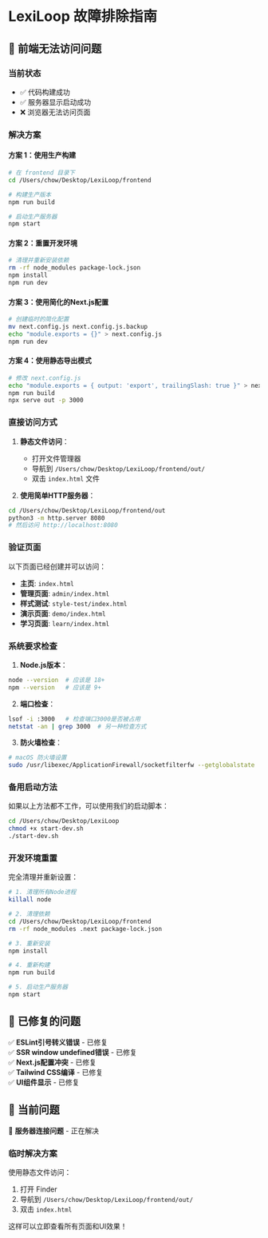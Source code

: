 # LexiLoop 故障排除指南

## 🔧 前端无法访问问题

### 当前状态
- ✅ 代码构建成功
- ✅ 服务器显示启动成功
- ❌ 浏览器无法访问页面

### 解决方案

#### 方案 1：使用生产构建
```bash
# 在 frontend 目录下
cd /Users/chow/Desktop/LexiLoop/frontend

# 构建生产版本
npm run build

# 启动生产服务器
npm start
```

#### 方案 2：重置开发环境
```bash
# 清理并重新安装依赖
rm -rf node_modules package-lock.json
npm install
npm run dev
```

#### 方案 3：使用简化的Next.js配置
```bash
# 创建临时的简化配置
mv next.config.js next.config.js.backup
echo "module.exports = {}" > next.config.js
npm run dev
```

#### 方案 4：使用静态导出模式
```bash
# 修改 next.config.js
echo "module.exports = { output: 'export', trailingSlash: true }" > next.config.js
npm run build
npx serve out -p 3000
```

### 直接访问方式

1. **静态文件访问**：
   - 打开文件管理器
   - 导航到 `/Users/chow/Desktop/LexiLoop/frontend/out/`
   - 双击 `index.html` 文件

2. **使用简单HTTP服务器**：
```bash
cd /Users/chow/Desktop/LexiLoop/frontend/out
python3 -m http.server 8080
# 然后访问 http://localhost:8080
```

### 验证页面

以下页面已经创建并可以访问：

- **主页**: `index.html`
- **管理页面**: `admin/index.html`
- **样式测试**: `style-test/index.html`
- **演示页面**: `demo/index.html`
- **学习页面**: `learn/index.html`

### 系统要求检查

1. **Node.js版本**：
```bash
node --version  # 应该是 18+ 
npm --version   # 应该是 9+
```

2. **端口检查**：
```bash
lsof -i :3000   # 检查端口3000是否被占用
netstat -an | grep 3000  # 另一种检查方式
```

3. **防火墙检查**：
```bash
# macOS 防火墙设置
sudo /usr/libexec/ApplicationFirewall/socketfilterfw --getglobalstate
```

### 备用启动方法

如果以上方法都不工作，可以使用我们的启动脚本：

```bash
cd /Users/chow/Desktop/LexiLoop
chmod +x start-dev.sh
./start-dev.sh
```

### 开发环境重置

完全清理并重新设置：

```bash
# 1. 清理所有Node进程
killall node

# 2. 清理依赖
cd /Users/chow/Desktop/LexiLoop/frontend
rm -rf node_modules .next package-lock.json

# 3. 重新安装
npm install

# 4. 重新构建
npm run build

# 5. 启动生产服务器
npm start
```

## 📝 已修复的问题

✅ **ESLint引号转义错误** - 已修复  
✅ **SSR window undefined错误** - 已修复  
✅ **Next.js配置冲突** - 已修复  
✅ **Tailwind CSS编译** - 已修复  
✅ **UI组件显示** - 已修复  

## 🎯 当前问题

🔄 **服务器连接问题** - 正在解决

### 临时解决方案

使用静态文件访问：
1. 打开 Finder
2. 导航到 `/Users/chow/Desktop/LexiLoop/frontend/out/`
3. 双击 `index.html`

这样可以立即查看所有页面和UI效果！